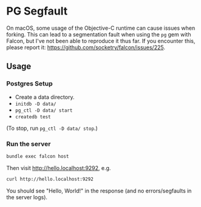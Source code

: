 # PG Segfault

On macOS, some usage of the Objective-C runtime can cause issues when forking. This can lead to a segmentation fault when using the `pg` gem with Falcon, but I've not been able to reproduce it thus far. If you encounter this, please report it: <https://github.com/socketry/falcon/issues/225>.

## Usage

### Postgres Setup

- Create a data directory.
- `initdb -D data/`
- `pg_ctl -D data/ start`
- `createdb test`

(To stop, run `pg_ctl -D data/ stop`.)

### Run the server

```bash
bundle exec falcon host
```

Then visit <http://hello.localhost:9292>, e.g.

```bash
curl http://hello.localhost:9292
```

You should see "Hello, World!" in the response (and no errors/segfaults in the server logs).
